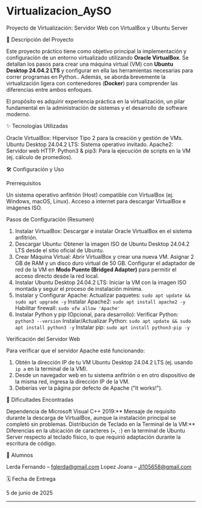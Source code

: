 # Virtualizacion_AySO
Proyecto de Virtualización: Servidor Web con VirtualBox y Ubuntu Server

🚀 Descripción del Proyecto

Este proyecto práctico tiene como objetivo principal la implementación y configuración de un entorno virtualizado utilizando **Oracle VirtualBox**. Se detallan los pasos para crear una máquina virtual (VM) con **Ubuntu Desktop 24.04.2 LTS** y configurar en ella las herramientas necesarias para correr programas en Python.. Además, se aborda brevemente la virtualización ligera con contenedores (**Docker**) para comprender las diferencias entre ambos enfoques.

El propósito es adquirir experiencia práctica en la virtualización, un pilar fundamental en la administración de sistemas y el desarrollo de software moderno.

✨ Tecnologías Utilizadas

Oracle VirtualBox: Hipervisor Tipo 2 para la creación y gestión de VMs.
Ubuntu Desktop 24.04.2 LTS: Sistema operativo invitado.
Apache2: Servidor web HTTP.
Python3 & pip3: Para la ejecución de scripts en la VM (ej. cálculo de promedios).

🛠️ Configuración y Uso

Prerrequisitos

 Un sistema operativo anfitrión (Host) compatible con VirtualBox (ej. Windows, macOS, Linux).
 Acceso a internet para descargar VirtualBox e imágenes ISO.

 Pasos de Configuración (Resumen)

1.  Instalar VirtualBox: Descargar e instalar Oracle VirtualBox en el sistema anfitrión.
2.  Descargar Ubuntu: Obtener la imagen ISO de Ubuntu Desktop 24.04.2 LTS desde el sitio oficial de Ubuntu.
3.  Crear Máquina Virtual:
     Abrir VirtualBox y crear una nueva VM.
     Asignar 2 GB de RAM y un disco duro virtual de 50 GB.
     Configurar el adaptador de red de la VM en **Modo Puente (Bridged Adapter)** para permitir el acceso directo desde la red local.
4.  Instalar Ubuntu Desktop 24.04.2 LTS: Iniciar la VM con la imagen ISO montada y seguir el proceso de instalación mínima.
5.  Instalar y Configurar Apache:
     Actualizar paquetes: `sudo apt update && sudo apt upgrade -y`
     Instalar Apache2: `sudo apt install apache2 -y`
     Habilitar firewall: `sudo ufw allow 'Apache'`
6. Instalar Python y pip (Opcional, para desarrollo):
    Verificar Python: `python3 --version`
    Instalar/Actualizar Python: `sudo apt update && sudo apt install python3 -y`
Instalar pip: `sudo apt install python3-pip -y`

Verificación del Servidor Web

Para verificar que el servidor Apache esté funcionando:

1.  Obtén la dirección IP de tu VM Ubuntu Desktop 24.04.2 LTS (ej. usando `ip a` en la terminal de la VM).
2.  Desde un navegador web en tu sistema anfitrión o en otro dispositivo de la misma red, ingresa la dirección IP de la VM.
3.  Deberías ver la página por defecto de Apache ("It works!").

🚧 Dificultades Encontradas

Dependencia de Microsoft Visual C++ 2019:** Mensaje de requisito durante la descarga de VirtualBox, aunque la instalación principal se completó sin problemas.
Distribución de Teclado en la Terminal de la VM:** Diferencias en la ubicación de caracteres (`=`, `:`) en la terminal de Ubuntu Server respecto al teclado físico, lo que requirió adaptación durante la escritura de código.

👥 Alumnos

 Lerda Fernando – fglerda@gmail.com
 Lopez Joana – Jl105658@gmail.com

🗓️ Fecha de Entrega

5 de junio de 2025

---
